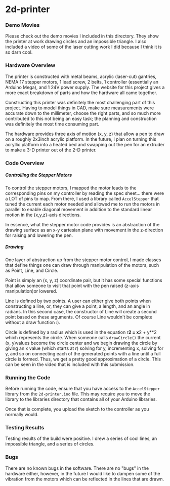 # 2d-printer

### Demo Movies

Please check out the demo movies I included in this directory. They show the printer at work drawing circles and an impossible triangle. I also included a video of some of the laser cutting work I did because I think it is so darn cool.


### Hardware Overview

The printer is constructed with metal beams, acrylic (laser-cut) gantries, NEMA 17 stepper motors, 1 lead screw, 2 belts, 1 controller (essentially an Arduino Mega), and 1 24V power supply. The website for this project gives a more exact breakdown of parts and how the hardware all came together.

Constructing this printer was definitely the most challenging part of this project. Having to model things in CAD, make sure measurements were accurate down to the millimeter, choose the right parts, and so much more contributed to this not being an easy task; the planning and construction was definitely the most time consuming part.

The hardware provides three axis of motion (x, y, z) that allow a pen to draw on a roughly 2x3inch acrylic platform. In the future, I plan on turning this acryllic platform into a heated bed and swapping out the pen for an extruder to make a 3-D printer out of the 2-D printer.


### Code Overview

##### Controlling the Stepper Motors

To control the stepper motors, I mapped the motor leads to the corresponding pins on my controller by reading the spec sheet... there were a LOT of pins to map.
From there, I used a library called `AccelStepper` that tuned the current each motor needed and allowed me to run the motors in parallel to enable diagonal movement in addition to the standard linear motion in the {x,y,z}-axis directions.

In essence, what the stepper motor code provides is an abstraction of the drawing surface as an x-y cartesian plane with movement in the z-direction for raising and lowering the pen.

##### Drawing

One layer of abstraction up from the stepper motor control, I made classes that define things one can draw through manipulation of the motors, such as Point, Line, and Circle.

Point is simply an (x, y, z) coordinate pair, but it has some special functions that allow someone to visit that point with the pen raised (z-axis manipulation)or lowered.

Line is defined by two points. A user can either give both points when constructing a line, or, they  can give a point, a length, and an angle in radians.  In this second case, the constructor of Line will create a second point based on these arguments. Of course Line wouldn't be complete without a draw function :).

Circle is defined by a radius which is used in the equation r**2 = x**2 + y**2 which represents the circle. When someone calls `drawCircle()` the current (x, y)values become the circle center and we begin drawing the circle by giving an x value (which starts at r) solving for y, incrementing x, solving for y, and so on connecting each of the generated points with a line until a full circle is formed. Thus, we get a pretty good approximation of a circle. This can be seen in the video that is included with this submission.


### Running the Code

Before running the code, ensure that you have access to the `AccelStepper` library from the `2d-printer.ino` file. This may require you to move the library to the libraries directory that contains all of your Arduino libraries.

Once that is complete, you upload the sketch to the controller as you normally would.


### Testing Results

Testing results of the build were positive. I drew a series of cool lines, an impossible triangle, and a series of circles. 


### Bugs

There are no known bugs in the software. There are no "bugs" in the hardware either, however, in the future I would like to dampen some of the vibration from the motors which can be reflected in the lines that are drawn.
